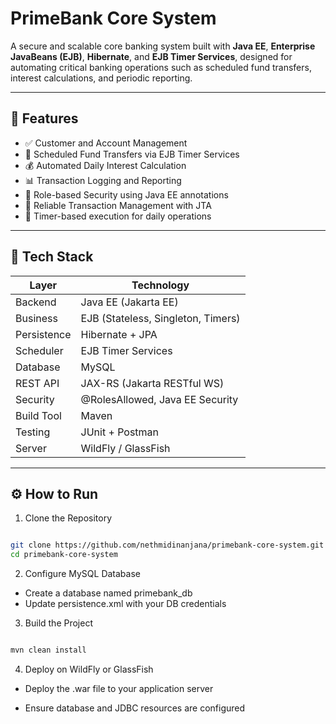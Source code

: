 # PrimeBank Core System

A secure and scalable core banking system built with **Java EE**, **Enterprise JavaBeans (EJB)**, **Hibernate**, and **EJB Timer Services**, designed for automating critical banking operations such as scheduled fund transfers, interest calculations, and periodic reporting.

---

## 🚀 Features

- ✅ Customer and Account Management
- 🔁 Scheduled Fund Transfers via EJB Timer Services
- 💰 Automated Daily Interest Calculation
- 📊 Transaction Logging and Reporting
- 🔐 Role-based Security using Java EE annotations
- 🔄 Reliable Transaction Management with JTA
- 📅 Timer-based execution for daily operations

---

## 🧰 Tech Stack

| Layer       | Technology           |
|-------------|----------------------|
| Backend     | Java EE (Jakarta EE) |
| Business    | EJB (Stateless, Singleton, Timers) |
| Persistence | Hibernate + JPA      |
| Scheduler   | EJB Timer Services   |
| Database    | MySQL                |
| REST API    | JAX-RS (Jakarta RESTful WS) |
| Security    | @RolesAllowed, Java EE Security |
| Build Tool  | Maven                |
| Testing     | JUnit + Postman      |
| Server      | WildFly / GlassFish  |

---

## ⚙️ How to Run

1. Clone the Repository

```bash

git clone https://github.com/nethmidinanjana/primebank-core-system.git
cd primebank-core-system

```

2. Configure MySQL Database

- Create a database named primebank_db
- Update persistence.xml with your DB credentials

3. Build the Project

```bash

mvn clean install

```

4. Deploy on WildFly or GlassFish

- Deploy the .war file to your application server

- Ensure database and JDBC resources are configured

